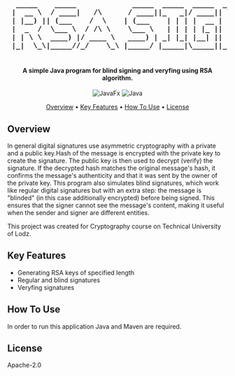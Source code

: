 <h3 align="center">
<pre>
  _____    _____             _____  _____  _____  _   _  ______  _____  
 |  __ \  / ____|   /\      / ____||_   _|/ ____|| \ | ||  ____||  __ \ 
 | |__) || (___    /  \    | (___    | | | |  __ |  \| || |__   | |__) |
 |  _  /  \___ \  / /\ \    \___ \   | | | | |_ || . ` ||  __|  |  _  / 
 | | \ \  ____) |/ ____ \   ____) | _| |_| |__| || |\  || |____ | | \ \ 
 |_|  \_\|_____//_/    \_\ |_____/ |_____|\_____||_| \_||______||_|  \_\
                                                                        
                                                                        
</pre>
</h3>

<h4 align="center">
  A simple Java program for blind signing and veryfing using RSA algorithm.
</h4>


<div align="center">
  
  ![JavaFx](https://img.shields.io/badge/javafx-%23FF0000.svg?style=for-the-badge&logo=javafx&logoColor=white)
  ![Java](https://img.shields.io/badge/java-%23ED8B00.svg?style=for-the-badge&logo=openjdk&logoColor=white)
  
</div>


<p align="center">
  <a href="#overview">Overview</a> •
  <a href="#key-features">Key Features</a> •
  <a href="#how-to-use">How To Use</a> •
  <a href="#license">License</a> 
</p>
<h4 align="center">
<!--   <img src="preview.gif" alt=""> -->
</h4>

## Overview
In general digital signatures use asymmetric cryptography with a private and a public key.Hash of the message is encrypted with the private key to create the signature. The public key is then used to decrypt (verify) the signature. If the decrypted hash matches the original message's hash, it confirms the message's authenticity and that it was sent by the owner of the private key. This program also simulates blind signatures, which work like regular digital signatures but with an extra step: the message is "blinded" (in this case additionally encrypted) before being signed. This ensures that the signer cannot see the message's content, making it useful when the sender and signer are different entities.


This project was created for Cryptography course on Technical University of Lodz.


## Key Features
* Generating RSA keys of specified length
* Regular and blind signatures
* Veryfing signatures

## How To Use
In order to run this application Java and Maven are required.

## License

Apache-2.0 

